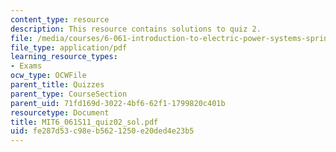 ```yaml
---
content_type: resource
description: This resource contains solutions to quiz 2.
file: /media/courses/6-061-introduction-to-electric-power-systems-spring-2011/fe287d53c98eb5621250e20ded4e23b5_MIT6_061S11_quiz02_sol.pdf
file_type: application/pdf
learning_resource_types:
- Exams
ocw_type: OCWFile
parent_title: Quizzes
parent_type: CourseSection
parent_uid: 71fd169d-3022-4bf6-62f1-1799820c401b
resourcetype: Document
title: MIT6_061S11_quiz02_sol.pdf
uid: fe287d53-c98e-b562-1250-e20ded4e23b5
---
```


